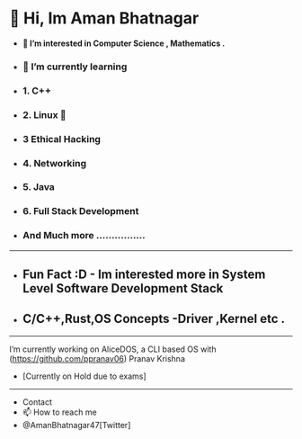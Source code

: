 # 👋 Hi, Im Aman Bhatnagar
- <strong>👀 I’m interested in Computer Science , Mathematics .</strong>

- ### 🌱 I’m currently learning 
- ### 1. C++

- ### 2. Linux 🐧

- ### 3 Ethical Hacking 
- ### 4. Networking 
- ### 5. Java 
- ### 6. Full Stack Development
- ###  And Much more ................
- --
- ## Fun Fact :D - Im interested more in System Level Software Development Stack 
- ## C/C++,Rust,OS Concepts -Driver ,Kernel etc .



---

I’m currently working on AliceDOS, a CLI based OS  with (https://github.com/ppranav06) Pranav Krishna 
- [Currently on Hold due to exams]
- -----------
- Contact 
- 📫 How to reach me 
- @AmanBhatnagar47[Twitter]



<!---
AmanBhatnagar12/AmanBhatnagar12 is a ✨ special ✨ repository because its `README.md` (this file) appears on your GitHub profile.
You can click the Preview link to take a look at your changes.
--->

